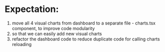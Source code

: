 # Expectation:
1. move all 4 visual charts from dashboard to a separate file - charts.tsx component, to improve code modularity
2. so that we can easily add new visual charts
3. refactor the dashboard code to reduce duplicate code for calling charts reloading